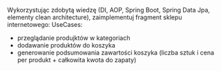 Wykorzystując zdobytą wiedzę (DI, AOP, Spring Boot, Spring Data Jpa, elementy clean architecture),
zaimplementuj fragment sklepu internetowego:
UseCases:
- przeglądanie produjktów w kategoriach
- dodawanie produktów do koszyka
- generowanie podsumowania zawartości koszyka (liczba sztuk i cena per produkt + całkowita kwota do zapaty)
